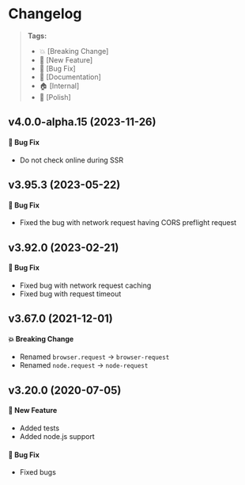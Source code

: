 Changelog
=========

> **Tags:**
> - :boom:       [Breaking Change]
> - :rocket:     [New Feature]
> - :bug:        [Bug Fix]
> - :memo:       [Documentation]
> - :house:      [Internal]
> - :nail_care:  [Polish]

## v4.0.0-alpha.15 (2023-11-26)

#### :bug: Bug Fix

* Do not check online during SSR

## v3.95.3 (2023-05-22)

#### :bug: Bug Fix

* Fixed the bug with network request having CORS preflight request

## v3.92.0 (2023-02-21)

#### :bug: Bug Fix

* Fixed bug with network request caching
* Fixed bug with request timeout

## v3.67.0 (2021-12-01)

#### :boom: Breaking Change

* Renamed `browser.request` -> `browser-request`
* Renamed `node.request` -> `node-request`

## v3.20.0 (2020-07-05)

#### :rocket: New Feature

* Added tests
* Added node.js support

#### :bug: Bug Fix

* Fixed bugs
